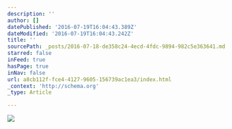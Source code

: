 ```yaml
---
description: ''
author: []
datePublished: '2016-07-19T16:04:43.389Z'
dateModified: '2016-07-19T16:04:43.242Z'
title: ''
sourcePath: _posts/2016-07-18-de358c24-4ecd-4fdc-9894-982c5e363641.md
starred: false
inFeed: true
hasPage: true
inNav: false
url: a8cb112f-fce4-4127-9605-156739ac1ea3/index.html
_context: 'http://schema.org'
_type: Article

---
```

![](https://the-grid-user-content.s3-us-west-2.amazonaws.com/64ff788c-7f89-4194-98aa-9bcb6153f0b6.jpg)